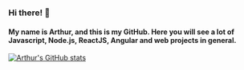 ### Hi there! 👋

#### My name is Arthur, and this is my GitHub. Here you will see a lot of Javascript, Node.js, ReactJS, Angular and web projects in general.

[![Arthur's GitHub stats](https://github-readme-stats.vercel.app/api?username=ArthurSouzaC)](https://github.com/anuraghazra/github-readme-stats)
